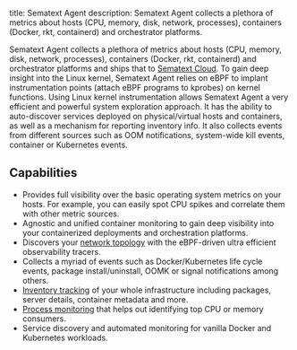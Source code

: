 title: Sematext Agent
description: Sematext Agent collects a plethora of metrics about hosts (CPU, memory, disk, network, processes), containers (Docker, rkt, containerd) and orchestrator platforms.

Sematext Agent collects a plethora of metrics about hosts (CPU, memory, disk, network, processes), containers (Docker, rkt, containerd) and orchestrator platforms and ships that to [Sematext Cloud](https://sematext.com/cloud). To gain deep insight into the Linux kernel, Sematext Agent relies on eBPF to implant instrumentation points (attach eBPF programs to kprobes) on kernel functions. Using Linux kernel instrumentation allows Sematext Agent a very efficient and powerful system exploration approach. It has the ability to auto-discover services deployed on physical/virtual hosts and containers, as well as a mechanism for reporting inventory info. It also collects events from different sources such as OOM notifications, system-wide kill events, container or Kubernetes events.


## Capabilities

- Provides full visibility over the basic operating system metrics on your hosts. For example,  you can easily spot CPU spikes and correlate them with
other metric sources.
- Agnostic and unified container monitoring to gain deep visibility into your containerized deployments and orchestration platforms.
- Discovers your [network topology](https://sematext.com/docs/monitoring/network-map) with the eBPF-driven ultra efficient observability tracers.
- Collects a myriad of events such as Docker/Kubernetes life cycle events, package install/uninstall, OOMK or signal notifications among others.
- [Inventory tracking](https://sematext.com/docs/monitoring/inventory) of your whole infrastructure including packages, server details, container metadata and more.
- [Process monitoring](https://sematext.com/docs/monitoring/processes) that helps out identifying top CPU or memory consumers.
- Service discovery and automated monitoring for vanilla Docker and Kubernetes workloads.
